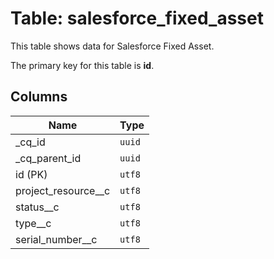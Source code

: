 # Table: salesforce_fixed_asset

This table shows data for Salesforce Fixed Asset.

The primary key for this table is **id**.

## Columns

| Name          | Type          |
| ------------- | ------------- |
|_cq_id|`uuid`|
|_cq_parent_id|`uuid`|
|id (PK)|`utf8`|
|project_resource__c|`utf8`|
|status__c|`utf8`|
|type__c|`utf8`|
|serial_number__c|`utf8`|
